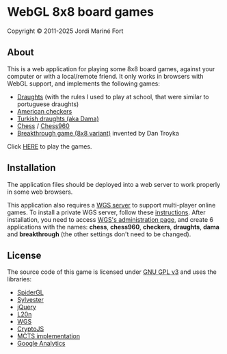 WebGL 8x8 board games
=====================
Copyright © 2011-2025 Jordi Mariné Fort

About
-----

This is a web application for playing some 8x8 board games, against your computer or with a local/remote friend.
It only works in browsers with WebGL support, and implements the following games:
- [Draughts](http://en.wikipedia.org/wiki/Draughts#Long-range_kings.3B_men_cannot_capture_backwards_.28Spanish_draughts_family.29) (with the rules I used to play at school, that were similar to portuguese draughts)
- [American checkers](http://en.wikipedia.org/wiki/English_draughts)
- [Turkish draughts (aka Dama)](https://en.wikipedia.org/wiki/Turkish_draughts)
- [Chess](http://en.wikipedia.org/wiki/Chess) / [Chess960](http://en.wikipedia.org/wiki/Chess960)
- [Breakthrough game (8x8 variant)](http://en.wikipedia.org/wiki/Breakthrough_(board_game)) invented by Dan Troyka 


Click [HERE](https://jmarine.github.io/webgl8x8boardgames-demo/) to play the games.


Installation
------------

The application files should be deployed into a web server to work properly in some web browsers.

This application also requires a [WGS server](https://github.com/jmarine/wgs) to support multi-player online games. To install a private WGS server, follow these [instructions](https://github.com/jmarine/wgs/wiki/Installation). After installation, you need to access [WGS's administration page](http://localhost:8080/admin.html), and create 6 applications with the names: **chess**, **chess960**, **checkers**, **draughts**, **dama** and **breakthrough**
(the other settings don't need to be changed).


License
-------

The source code of this game is licensed under [GNU GPL v3](https://raw.githubusercontent.com/jmarine/webgl8x8boardgames/master/LICENSE.txt) and uses the libraries:
- [SpiderGL](http://spidergl.sourceforge.net/)
- [Sylvester](http://sylvester.jcoglan.com/)
- [jQuery](http://jquery.com/)
- [L20n](https://github.com/l20n/l20n.js)
- [WGS](https://github.com/jmarine/wgs)
- [CryptoJS](http://code.google.com/p/crypto-js)
- [MCTS implementation](https://github.com/dsesclei/mcts/)
- [Google Analytics](https://jmarine.github.io/webgl8x8boardgames-demo/googleAnalyticsTOS.html)


